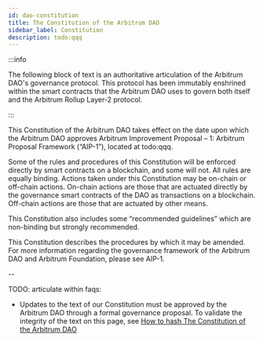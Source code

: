 ```yaml
---
id: dao-constitution
title: The Constitution of the Arbitrum DAO
sidebar_label: Constitution
description: todo:qqq
---
```


:::info

The following block of text is an authoritative articulation of the Arbitrum DAO's governance protocol. This protocol has been immutably enshrined within the smart contracts that the Arbitrum DAO uses to govern both itself and the Arbitrum Rollup Layer-2 protocol.

:::

<div id="constitution">
   <p>This Constitution of the Arbitrum DAO takes effect on the date upon which the Arbitrum DAO approves Arbitrum Improvement Proposal – 1: Arbitrum Proposal Framework (“AIP-1”), located at todo:qqq.</p>

   <p>Some of the rules and procedures of this Constitution will be enforced directly by smart contracts on a blockchain, and some will not. All rules are equally binding. Actions taken under this Constitution may be on-chain or off-chain actions. On-chain actions are those that are actuated directly by the governance smart contracts of the DAO as transactions on a blockchain. Off-chain actions are those that are actuated by other means.</p>

   <p>This Constitution also includes some “recommended guidelines” which are non-binding but strongly recommended.</p>

   <p>This Constitution describes the procedures by which it may be amended. For more information regarding the governance framework of the Arbitrum DAO and Arbitrum Foundation, please see AIP-1.</p>
</div>



--

TODO: articulate within faqs:

 - Updates to the text of our Constitution must be approved by the Arbitrum DAO through a formal governance proposal. To validate the integrity of the text on this page, see <a href='/how-tos/hash-constitution'>How to hash The Constitution of the Arbitrum DAO</a>